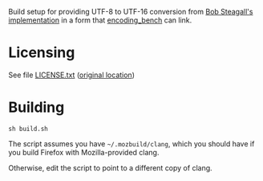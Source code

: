 Build setup for providing UTF-8 to UTF-16 conversion from
[Bob Steagall's implementation](https://github.com/BobSteagall/CppNow2018/tree/123223b9b75c148964beebc695372bab43d8f48d/FastConversionFromUTF-8/code/src)
in a form that [encoding_bench](https://github.com/hsivonen/encoding_bench)
can link.

# Licensing

See file [LICENSE.txt](https://github.com/hsivonen/kewb/blob/master/LICENSE.txt)
([original location](https://github.com/BobSteagall/CppNow2018/blob/123223b9b75c148964beebc695372bab43d8f48d/FastConversionFromUTF-8/code/LICENSE.txt))

# Building

```
sh build.sh
```

The script assumes you have `~/.mozbuild/clang`, which you
should have if you build Firefox with Mozilla-provided clang.

Otherwise, edit the script to point to a different copy of clang.